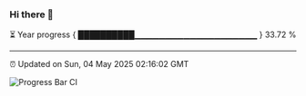 ### Hi there 👋

⏳ Year progress { ██████████▁▁▁▁▁▁▁▁▁▁▁▁▁▁▁▁▁▁▁▁ } 33.72 %

---

⏰ Updated on Sun, 04 May 2025 02:16:02 GMT

![Progress Bar CI](https://github.com/DhruviPatel157/GitHub-Actions-Demo/workflows/Progress%20Bar%20CI/badge.svg)

